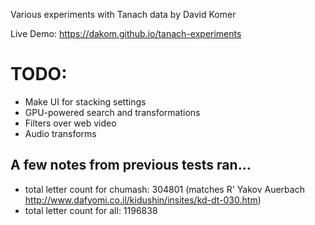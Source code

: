 Various experiments with Tanach data
by David Komer

Live Demo: https://dakom.github.io/tanach-experiments

# TODO:

* Make UI for stacking settings
* GPU-powered search and transformations
* Filters over web video
* Audio transforms

## A few notes from previous tests ran...

* total letter count for chumash: 304801 (matches R' Yakov Auerbach http://www.dafyomi.co.il/kidushin/insites/kd-dt-030.htm)
* total letter count for all: 1196838
